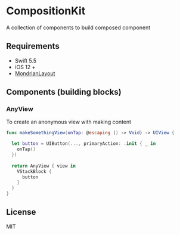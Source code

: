 # CompositionKit

A collection of components to build composed component

## Requirements

- Swift 5.5
- iOS 12 +
- [MondrianLayout](https://github.com/muukii/MondrianLayout)

## Components (building blocks)

### AnyView

To create an anonymous view with making content

```swift
func makeSomethingView(onTap: @escaping () -> Void) -> UIView {

  let button = UIButton(..., primaryAction: .init { _ in 
    onTap()
  })
  
  return AnyView { view in 
    VStackBlock {
      button
    }
  }
}
```

## License

MIT
